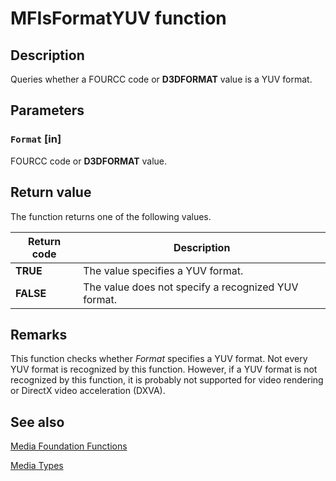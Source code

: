 # MFIsFormatYUV function

## Description

Queries whether a FOURCC code or **D3DFORMAT** value is a YUV format.

## Parameters

### `Format` [in]

FOURCC code or **D3DFORMAT** value.

## Return value

The function returns one of the following values.

| Return code | Description |
| --- | --- |
| **TRUE** | The value specifies a YUV format. |
| **FALSE** | The value does not specify a recognized YUV format. |

## Remarks

This function checks whether *Format* specifies a YUV format. Not every YUV format is recognized by this function. However, if a YUV format is not recognized by this function, it is probably not supported for video rendering or DirectX video acceleration (DXVA).

## See also

[Media Foundation Functions](https://learn.microsoft.com/windows/desktop/medfound/media-foundation-functions)

[Media Types](https://learn.microsoft.com/windows/desktop/medfound/media-types)